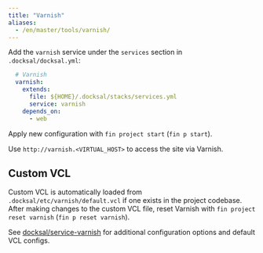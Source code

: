 ```yaml
---
title: "Varnish"
aliases:
  - /en/master/tools/varnish/
---
```



Add the `varnish` service under the `services` section in `.docksal/docksal.yml`:

```yaml
  # Varnish
  varnish:
    extends:
      file: ${HOME}/.docksal/stacks/services.yml
      service: varnish
    depends_on:
      - web
```

Apply new configuration with `fin project start` (`fin p start`).

Use `http://varnish.<VIRTUAL_HOST>` to access the site via Varnish.


## Custom VCL

Custom VCL is automatically loaded from `.docksal/etc/varnish/default.vcl` if one exists in the project codebase. 
After making changes to the custom VCL file, reset Varnish with `fin project reset varnish` (`fin p reset varnish`).


See [docksal/service-varnish](https://github.com/docksal/service-varnish) for additional configuration options and 
default VCL configs.
